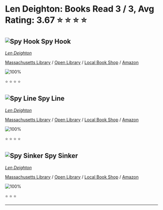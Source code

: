 # Len Deighton:  Books Read 3 / 3, Avg Rating: 3.67 :star: :star: :star: :star:

## ![Spy Hook](https://covers.openlibrary.org/b/isbn/978-0241505472-S.jpg) Spy Hook
*[Len Deighton](../LenDeighton)*

[Massachusetts Library](https://library.minlib.net/search/i=978-0241505472) / [Open Library](http://openlibrary.org/isbn/978-0241505472) / [Local Book Shop](https://bookshop.org/books/spy-hook/978-0241505472) / [Amazon](https://smile.amazon.com/dp/024150547X)

![100%](https://progress-bar.dev/100) 

:star: :star: :star: :star:

## ![Spy Line](https://covers.openlibrary.org/b/isbn/978-0241505489-S.jpg) Spy Line
*[Len Deighton](../LenDeighton)*

[Massachusetts Library](https://library.minlib.net/search/i=978-0241505489) / [Open Library](http://openlibrary.org/isbn/978-0241505489) / [Local Book Shop](https://bookshop.org/books/spy-line/978-0241505489) / [Amazon](https://smile.amazon.com/dp/0241505488)

![100%](https://progress-bar.dev/100) 

:star: :star: :star: :star:

## ![Spy Sinker](https://covers.openlibrary.org/b/isbn/978-0241505496-S.jpg) Spy Sinker
*[Len Deighton](../LenDeighton)*

[Massachusetts Library](https://library.minlib.net/search/i=978-0241505496) / [Open Library](http://openlibrary.org/isbn/978-0241505496) / [Local Book Shop](https://bookshop.org/books/spy-sinker/978-0241505496) / [Amazon](https://smile.amazon.com/dp/0241505496)

![100%](https://progress-bar.dev/100) 

:star: :star: :star:

---
